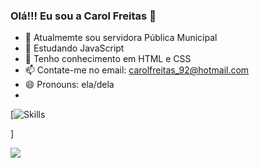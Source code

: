 ### Olá!!! Eu sou a Carol Freitas 👋


- 🔭 Atualmemte sou servidora Pública Municipal
- 🌱 Estudando JavaScript 
- 🌱 Tenho conhecimento em HTML e CSS
- 📫 Contate-me no email: carolfreitas_92@hotmail.com
- 😄 Pronouns: ela/dela
- 
[![Skills](https://img.shields.io/badge/HTML5-E34F26?style=for-the-badge&logo=html5&logoColor=white)
	
]

<picture>
<source 
  srcset="https://github-readme-stats.vercel.app/api?username=carolinefreitasalegre&show_icons=true&theme=dark"
  media="(prefers-color-scheme: dark)"
/>
<source
  srcset="https://github-readme-stats.vercel.app/api?username=carolinefreitasalegre&show_icons=true"
  media="(prefers-color-scheme: light), (prefers-color-scheme: no-preference)"
/>
<img src="https://github-readme-stats.vercel.app/api?username=carolinefreitasalegre&show_icons=true" />
</picture>

	
